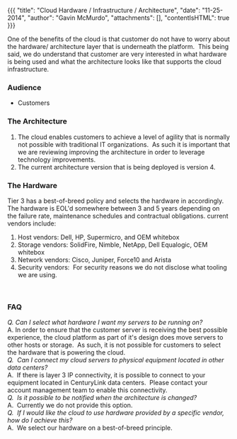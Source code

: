 {{{
  "title": "Cloud Hardware / Infrastructure / Architecture",
  "date": "11-25-2014",
  "author": "Gavin McMurdo",
  "attachments": [],
  "contentIsHTML": true
}}}

<p>One of the benefits of the cloud is that customer do not have to worry about the hardware/ architecture layer that is underneath the platform. &nbsp;This being said, we do understand that customer are very interested in what hardware is being used and
  what the architecture looks like that supports the cloud infrastructure. &nbsp;</p>
<h3>Audience</h3>
<ul>
  <li>Customers</li>
</ul>
<h3>The Architecture</h3>
<ol>
  <li>The cloud enables customers to achieve a level of agility that is normally not possible with traditional IT organizations. &nbsp;As such it is important that we are reviewing improving the architecture in order to leverage technology improvements. &nbsp;</li>
  <li>The current architecture version that is being deployed is version 4.</li>
</ol>
<div>
  <h3>The Hardware</h3> Tier 3 has a best-of-breed policy and selects the hardware in accordingly. The hardware is EOL'd somewhere between 3 and 5 years depending on the failure rate, maintenance schedules and contractual obligations. current vendors include:
  <ol>
    <li>Host vendors: Dell, HP, Supermicro, and OEM whitebox</li>
    <li>Storage vendors: SolidFire, Nimble, NetApp, Dell Equalogic, OEM whitebox</li>
    <li>Network vendors: Cisco, Juniper, Force10 and Arista</li>
    <li>Security vendors: &nbsp;For security reasons we do not disclose what tooling we are using.</li>
  </ol>&nbsp;&nbsp;</div>
<div>
  <h3>FAQ</h3>
  <em>Q. Can I select what hardware I want my servers to be running on?</em>
</div>
<div>A. In order to ensure that the customer server is receiving the best possible experience, the cloud platform as part of it's design does move&nbsp;servers to other hosts or storage.&nbsp;&nbsp;As such, it is not possible for customers to select the hardware
  that is powering the cloud.</div>
<div></div>
<div><em>Q. &nbsp;Can I connect my cloud servers to physical equipment located in other data centers?</em>
  <br />A. &nbsp;If there is layer 3 IP connectivity, it is possible to connect to your equipment&nbsp;located&nbsp;in CenturyLink&nbsp;data centers. &nbsp;Please contact your account management team to enable this connectivity. &nbsp;</div>
<div></div>
<div><em>Q. &nbsp;Is it possible to be notified when the architecture is changed?</em>
</div>
<div>A. &nbsp;Currently we do not provide this option.</div>
<div></div>
<div><em>Q. &nbsp;If I would like the cloud to use hardware provided by a specific vendor, how do I achieve this?</em>
</div>
<div>A. &nbsp;We select our hardware on a best-of-breed principle.</div>